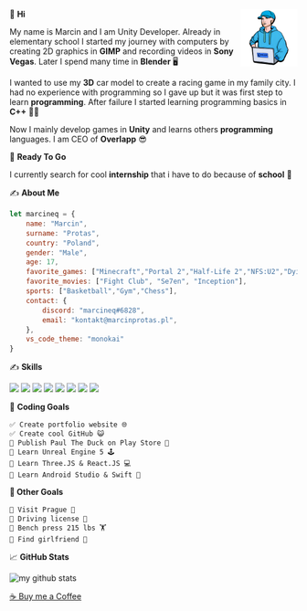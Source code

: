 <img align="right" src="https://raw.githubusercontent.com/MarcineQFiverrHosting/portfolio-school-internship/main/img/avatar_t2.png" width="100px"></img>

👋 **Hi**

My name is Marcin and I am Unity Developer. Already in elementary school I started my journey with computers by creating 2D graphics in **GIMP** and recording videos in **Sony Vegas**. Later I spend many time in **Blender** 🖥️

I wanted to use my **3D** car model to create a racing game in my family city. I had no experience with programming so I gave up but it was first step to learn **programming**. After failure I started learning programming basics in **C++** 👨‍💻 

Now I mainly develop games in **Unity** and learns others **programming** languages. I am CEO of **Overlapp** 😎

💼 **Ready To Go**

I currently search for cool **internship** that i have to do because of **school** 🏫

✍️ **About Me**

```javascript
let marcineq = {
    name: "Marcin",
    surname: "Protas",
    country: "Poland",
    gender: "Male",
    age: 17,
    favorite_games: ["Minecraft","Portal 2","Half-Life 2","NFS:U2","Dying Light","Witcher 3","We Were Here"],
    favorite_movies: ["Fight Club", "Se7en", "Inception"],
    sports: ["Basketball","Gym","Chess"],
    contact: {
        discord: "marcineq#6828",
        email: "kontakt@marcinprotas.pl",
    },
    vs_code_theme: "monokai"
}
```

✍️ **Skills**

<p>
<img src="https://img.shields.io/badge/Sharp-141414?style=flat&logo=c#">
<img src="https://img.shields.io/badge/Unity-141414?style=flat&logo=unity">
<img src="https://img.shields.io/badge/Blender-141414?style=flat&logo=blender">
<img src="https://img.shields.io/badge/Photoshop-141414?style=flat&logo=adobe">
<img src="https://img.shields.io/badge/Python-141414?style=flat&logo=python">
<img src="https://img.shields.io/badge/HTML-141414?style=flat&logo=html5">
<img src="https://img.shields.io/badge/CSS-141414?style=flat&logo=css3">
<img src="https://img.shields.io/badge/JavaScript-141414?style=flat&logo=javascript">
</p>
    
🎯 **Coding Goals**

```text
✅ Create portfolio website 🌐
✅ Create cool GitHub 😺
🔲 Publish Paul The Duck on Play Store 🦆
🔲 Learn Unreal Engine 5 🕹️
🔲 Learn Three.JS & React.JS 💻
🔲 Learn Android Studio & Swift 📱
```

 **🎯 Other Goals**
 
 ```text
🔲 Visit Prague 🏰
🔲 Driving license 🚗
🔲 Bench press 215 lbs 🏋
🔲 Find girlfriend 💖
```

📈 **GitHub Stats**

<img style src="https://github-readme-stats.vercel.app/api/?username=marcineqr&show_icons=true&theme=monokai" alt="my github stats" /></div>

<a href="https://www.buymeacoffee.com/marcineqr">☕ Buy me a Coffee</a>
